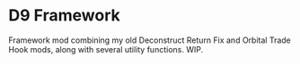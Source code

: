 # D9 Framework
Framework mod combining my old Deconstruct Return Fix and Orbital Trade Hook mods, along with several utility functions. WIP.